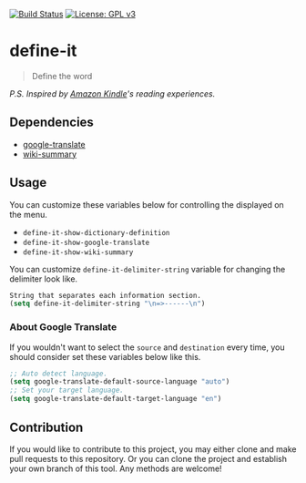 [![Build Status](https://travis-ci.com/jcs090218/define-it.svg?branch=master)](https://travis-ci.com/jcs090218/define-it)
[![License: GPL v3](https://img.shields.io/badge/License-GPL%20v3-blue.svg)](https://www.gnu.org/licenses/gpl-3.0)


# define-it
> Define the word

<p align="center">

</p>

*P.S. Inspired by [Amazon Kindle](https://en.wikipedia.org/wiki/Amazon_Kindle)'s reading experiences.*


## Dependencies

* [google-translate](https://github.com/atykhonov/google-translate)
* [wiki-summary](https://github.com/jozefg/wiki-summary.el)


## Usage

You can customize these variables below for controlling the displayed on the menu.

* `define-it-show-dictionary-definition`
* `define-it-show-google-translate`
* `define-it-show-wiki-summary`

You can customize `define-it-delimiter-string` variable for changing
the delimiter look like.

```el
String that separates each information section.
(setq define-it-delimiter-string "\n=>------\n")
```

### About Google Translate

If you wouldn't want to select the `source` and `destination` every time,
you should consider set these variables below like this.

```el
;; Auto detect language.
(setq google-translate-default-source-language "auto")
;; Set your target language.
(setq google-translate-default-target-language "en")
```


## Contribution

If you would like to contribute to this project, you may either
clone and make pull requests to this repository. Or you can
clone the project and establish your own branch of this tool.
Any methods are welcome!
